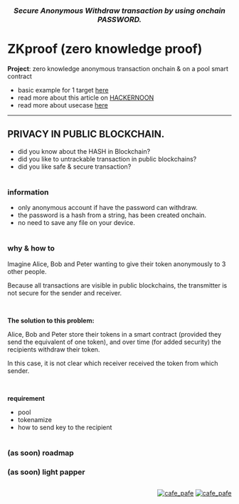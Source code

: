 ### ***<p align="center">Secure Anonymous Withdraw transaction by using onchain PASSWORD.</p>***

# ZKproof (zero knowledge proof) 
**Project**: zero knowledge anonymous transaction onchain & on a pool smart contract

- basic example for 1 target [here](https://github.com/mosi-sol/live-contracts/tree/main/episode-20) 
- read more about this article on [HACKERNOON](https://hackernoon.com/preview/k9fK6cWEjCwfa5Vc5cmO) 
- read more about usecase [here](https://github.com/mosi-sol/ZK/blob/main/Document-Examples.md) 

---

## PRIVACY IN PUBLIC BLOCKCHAIN.

- did you know about the HASH in Blockchain?
- did you like to untrackable transaction in public blockchains?
- did you like safe & secure transaction?

#


### information
- only anonymous account if have the password can withdraw.
- the password is a hash from a string, has been created onchain.
- no need to save any file on your device.

#
### why & how to
Imagine Alice, Bob and Peter wanting to give their token anonymously to 3 other people.

Because all transactions are visible in public blockchains, the transmitter is not secure for the sender and receiver.

<br />

**The solution to this problem:**

Alice, Bob and Peter store their tokens in a smart contract (provided they send the equivalent of one token), and over time (for added security) the recipients withdraw their token.

In this case, it is not clear which receiver received the token from which sender. 

<br />

**requirement**

- pool
- tokenamize
- how to send key to the recipient

#
### (as soon) roadmap

### (as soon) light papper


##

<p align="right"> 
  <a href="https://github.com/mosi-sol/ZK" target="blank">
  <img src="https://img.shields.io/badge/Ver-0.1-lightblue?style=flat" alt="cafe_pafe" /></a>
  <a href="https://github.com/mosi-sol/ZK" target="blank">
  <img src="https://img.shields.io/badge/License-MIT-lightblue?style=flat" alt="cafe_pafe" /></a>
</p>

